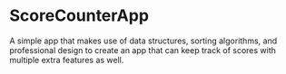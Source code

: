 # ScoreCounterApp
A simple app that makes use of data structures, sorting algorithms, and professional design to create an app that can keep track of scores with multiple extra features as well.
